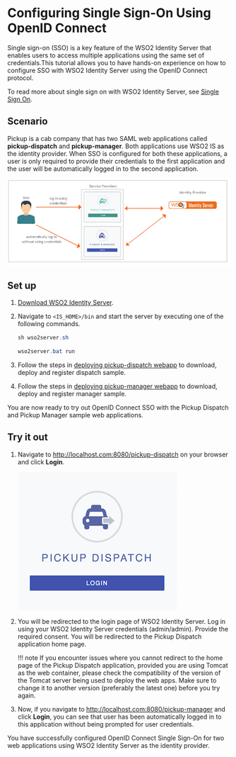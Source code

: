 # Configuring Single Sign-On Using OpenID Connect

Single sign-on (SSO) is a key feature of the WSO2 Identity Server that enables
users to access multiple applications using the same set of credentials.This tutorial allows you to have hands-on experience on how to configure SSO with WSO2 Identity Server using the OpenID Connect protocol. 

To read more about single sign on with WSO2 Identity Server, see [Single Sign On](../../learn/configuring-single-sign-on).

## Scenario

Pickup is a cab company that has two SAML web applications called **pickup-dispatch** and **pickup-manager**. Both applications use WSO2 IS as the identity provider. When SSO is configured for both these applications, a user is only required to provide their credentials to the first application and the user will be automatically logged in to the second application.

![oidc-sso-scenario](../assets/img/tutorials/oidc-sso-scenario-diagram.png)

## Set up

1. [Download WSO2 Identity Server](https://wso2.com/identity-and-access-management/).
2. Navigate to `<IS_HOME>/bin` and start the server by executing one of the following commands.

    ``` java tab="Linux/MacOS"
    sh wso2server.sh
    ```

    ``` java tab="Windows"
    wso2server.bat run
    ```
    
3. Follow the steps in [deploying pickup-dispatch webapp](../../learn/deploying-the-sample-app/#deploying-the-pickup-dispatch-webapp) to download, deploy and register dispatch sample.
4. Follow the steps in [deploying pickup-manager webapp](../../learn/deploying-the-sample-app/#deploying-the-pickup-manager-webapp) to download, deploy and register manager sample.

You are now ready to try out OpenID Connect SSO with the Pickup Dispatch and Pickup Manager sample web applications.

## Try it out
1. Navigate to <http://localhost.com:8080/pickup-dispatch> on your browser and click **Login**.

    ![dispatch-login](../assets/img/tutorials/dispatch-login.png)

2. You will be redirected to the login page of WSO2 Identity Server. Log in using your WSO2 Identity Server credentials (admin/admin). Provide the required consent.
You will be redirected to the Pickup Dispatch application home page.

    !!! note
        If you encounter issues where you cannot redirect to the home page of the Pickup Dispatch application, provided you are using Tomcat as the web container, please check the compatibility of the version of the Tomcat server being used to deploy the web apps. Make sure to change it to another version (preferably the latest one) before you try again.

3. Now, if you navigate to <http://localhost.com:8080/pickup-manager> and click **Login**, you can see that user has been automatically logged in to this application without being prompted for user credentials.

You have successfully configured OpenID Connect Single Sign-On for two web applications using WSO2 Identity Server as the identity provider. 